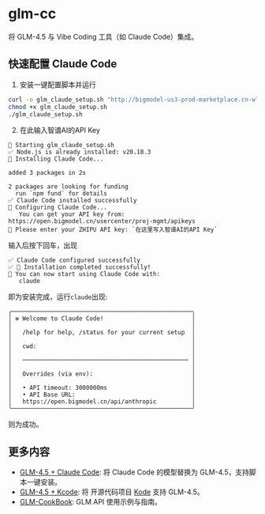 # glm-cc

将 GLM-4.5 与 Vibe Coding 工具（如 Claude Code）集成。

## 快速配置 Claude Code

1. 安装一键配置脚本并运行

```bash
curl -o glm_claude_setup.sh "http://bigmodel-us3-prod-marketplace.cn-wlcb.ufileos.com/1753683727739-0b3a4f6e84284f1b9afa951ab7873c29.sh?ufileattname=claude_code_prod.sh"
chmod +x glm_claude_setup.sh
./glm_claude_setup.sh
```

2. 在此输入智谱AI的API Key

```
🚀 Starting glm_claude_setup.sh
✅ Node.js is already installed: v20.18.3
🔹 Installing Claude Code...

added 3 packages in 2s

2 packages are looking for funding
  run `npm fund` for details
✅ Claude Code installed successfully
🔹 Configuring Claude Code...
   You can get your API key from: https://open.bigmodel.cn/usercenter/proj-mgmt/apikeys
🔑 Please enter your ZHIPU API key: `在这里写入智谱AI的API Key`
```

输入后按下回车，出现

```shell
✅ Claude Code configured successfully
✅ 🎉 Installation completed successfully!
🚀 You can now start using Claude Code with:
   claude
```

即为安装完成，运行`claude`出现:

```
╭───────────────────────────────────────────────────╮
│ ✻ Welcome to Claude Code!                         │
│                                                   │
│   /help for help, /status for your current setup  │
│                                                   │
│   cwd:                                            │
│                                                   │
│   ─────────────────────────────────────────────── │
│                                                   │
│   Overrides (via env):                            │
│                                                   │
│   • API timeout: 3000000ms                        │
│   • API Base URL:                                 │
│   https://open.bigmodel.cn/api/anthropic          │
╰───────────────────────────────────────────────────╯
```

则为成功。

## 更多内容

+ [GLM-4.5 + Claude Code](glm-4.5-claude-code-integration.md): 将 Claude Code 的模型替换为 GLM-4.5，支持脚本一键安装。
+ [GLM-4.5 + Kcode](glm-4.5-kcode-integration.md): 将 开源代码项目 [Kode](https://github.com/shareAI-lab/Kode) 支持 GLM-4.5。
+ [GLM-CookBook](https://github.com/MetaGLM/glm-cookbook): GLM API 使用示例与指南。